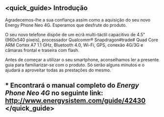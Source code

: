 ## <quick_guide> Introdução

Agradecemos-lhe a sua confiança assim como a aquisição do seu novo Energy Phone Neo 4G. Esperamos que desfrute do produto.

O seu novo telefone dispõe de um ecrã multi-táctil capacitivo de 4.5" (960x540 píxeis), processador Qualcomm® Snapdragon#trade# Quad Core ARM Cortex A7 1.1 GHz, Bluetooth 4.0, Wi-Fi, GPS, conexão 4G/3G e câmaras frontal e traseira com flash.

Antes de começar a utilizar o seu smartphone, aconselhamos ler a presente guia para familiarizar-se com o produto. Só serão alguns minutos e o ajudará a aproveitar todas as prestações do mesmo.
 

## <unique> * Encontrará o manual completo do *Energy Phone Neo 4G* no seguinte link:  http://www.energysistem.com/guide/42430 </unique> </quick_guide>
